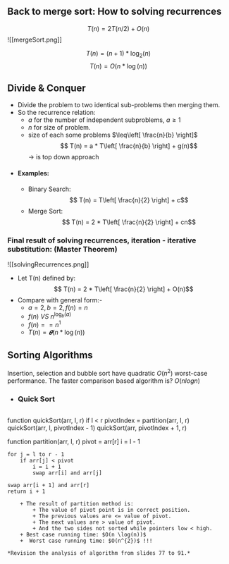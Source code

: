 ## Back to merge sort: How to solving recurrences
$$ T(n) = 2T(n/2) + O(n) $$
![[mergeSort.png]]

$$ T(n) = (n+1) * \log_{2}(n) $$  $$ T(n) = O(n * \log(n)) $$  
## Divide & Conquer
+ Divide the problem to two identical sub-problems then merging them.
+ So the recurrence relation: 
	+ $a$ for the number of independent subproblems, $a \geq 1$
	+ $n$ for size of problem.
	+ size of each some problems $\leq\left[ \frac{n}{b} \right]$
	$$ T(n) = a * T\left[ \frac{n}{b} \right] + g(n)$$
 <span class="red">-> is top down approach</span>
 + #### Examples:
	 + Binary Search: $$ T(n) = T\left[ \frac{n}{2} \right] + c$$
	 + Merge Sort: $$ T(n) = 2 * T\left[ \frac{n}{2} \right] + cn$$
### Final result of solving recurrences, iteration - iterative substitution: (Master Theorem)
![[solvingRecurrences.png]]

+ Let T(n) defined by: $$ T(n) = 2 * T\left[ \frac{n}{2} \right] + O(n)$$
+ Compare with general form:-
	+ $a = 2, b = 2, f(n) = n$ 
	+ $f(n) \ VS \  n^{\log_{b}(a)}$
	+ $f(n) == n^{1}$
	+ $T(n) = 𝜽(n*\log(n))$

## Sorting Algorithms
Insertion, selection and bubble sort have quadratic $O(n^{2})$ worst-case performance.
The faster comparison based algorithm is?
$O(nlogn)$

+ ### Quick Sort
	```c
function quickSort(arr, l, r)
    if l < r
        pivotIndex = partition(arr, l, r)
        quickSort(arr, l, pivotIndex - 1)
        quickSort(arr, pivotIndex + 1, r)

function partition(arr, l, r)
    pivot = arr[r]
    i = l - 1
    
    for j = l to r - 1
        if arr[j] < pivot
            i = i + 1
            swap arr[i] and arr[j]
    
    swap arr[i + 1] and arr[r]
    return i + 1
```
	+ The result of partition method is:
		+ The value of pivot point is in correct position.
		+ The previous values are <= value of pivot.
		+ The next values are > value of pivot.
		+ And the two sides not sorted while pointers low < high.
	+ Best case running time: $O(n \log(n))$
	+  Worst case running time: $O(n^{2})$ !!!

*Revision the analysis of algorithm from slides 77 to 91.*